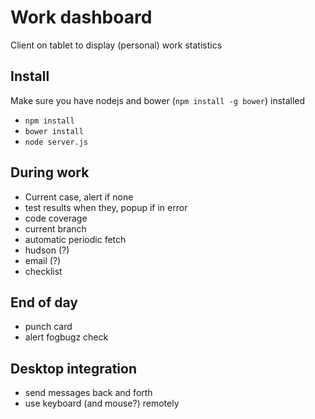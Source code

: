 Work dashboard
====================

Client on tablet to display (personal) work statistics

Install
----------

Make sure you have nodejs and bower (`npm install -g bower`) installed

- `npm install`
- `bower install`
- `node server.js`

During work
-----------

- Current case, alert if none
- test results when they, popup if in error
- code coverage
- current branch
- automatic periodic fetch
- hudson (?)
- email (?)
- checklist

End of day
------------

- punch card
- alert fogbugz check

Desktop integration
-------------------

- send messages back and forth
- use keyboard (and mouse?) remotely